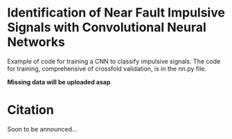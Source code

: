 # Identification of Near Fault Impulsive Signals with Convolutional Neural Networks

Example of code for training a CNN to classify impulsive signals.
The code for training, comprehensive of crossfold validation, is in the nn.py file.

**Missing data will be uploaded asap**

# Citation
Soon to be announced...
